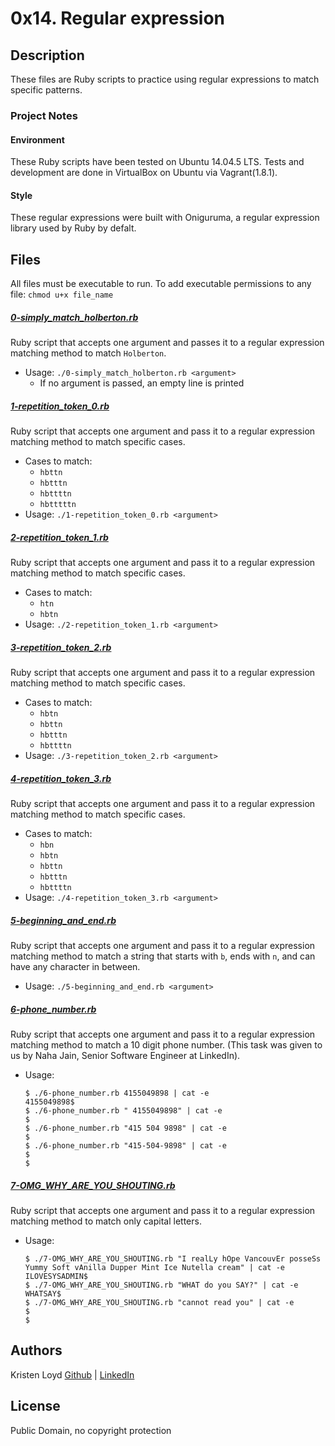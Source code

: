 # 0x14. Regular expression

## Description
These files are Ruby scripts to practice using regular expressions to match specific patterns.


### Project Notes
#### Environment
These Ruby scripts have been tested on Ubuntu 14.04.5 LTS.
Tests and development are done in VirtualBox on Ubuntu via Vagrant(1.8.1).
#### Style
These regular expressions were built with Oniguruma, a regular expression library used by Ruby by defalt.


## Files
All files must be executable to run. To add executable permissions to any file: `chmod u+x file_name`

##### [0-simply_match_holberton.rb](0-simply_match_holberton.rb)
Ruby script that accepts one argument and passes it to a regular expression matching method to match `Holberton`.
* Usage: `./0-simply_match_holberton.rb <argument>`
  * If no argument is passed, an empty line is printed

##### [1-repetition_token_0.rb](1-repetition_token_0.rb)
Ruby script that accepts one argument and pass it to a regular expression matching method to match specific cases.
* Cases to match:
  * `hbttn`
  * `hbtttn`
  * `hbttttn`
  * `hbtttttn`
* Usage: `./1-repetition_token_0.rb <argument>`

##### [2-repetition_token_1.rb](2-repetition_token_1.rb)
Ruby script that accepts one argument and pass it to a regular expression matching method to match specific cases.
* Cases to match:
  * `htn`
  * `hbtn`
* Usage: `./2-repetition_token_1.rb <argument>`

##### [3-repetition_token_2.rb](3-repetition_token_2.rb)
Ruby script that accepts one argument and pass it to a regular expression matching method to match specific cases.
* Cases to match:
  * `hbtn`
  * `hbttn`
  * `hbtttn`
  * `hbttttn`
* Usage: `./3-repetition_token_2.rb <argument>`

##### [4-repetition_token_3.rb](4-repetition_token_3.rb)
Ruby script that accepts one argument and pass it to a regular expression matching method to match specific cases.
* Cases to match:
  * `hbn`
  * `hbtn`
  * `hbttn`
  * `hbtttn`
  * `hbttttn`
* Usage: `./4-repetition_token_3.rb <argument>`

##### [5-beginning_and_end.rb](5-beginning_and_end.rb)
Ruby script that accepts one argument and pass it to a regular expression matching method to match a string that starts with `b`, ends with `n`, and can have any character in between.
* Usage: `./5-beginning_and_end.rb <argument>`

##### [6-phone_number.rb](6-phone_number.rb)
Ruby script that accepts one argument and pass it to a regular expression matching method to match a 10 digit phone number. (This task was given to us by Naha Jain, Senior Software Engineer at LinkedIn).
* Usage:
  ```
  $ ./6-phone_number.rb 4155049898 | cat -e
  4155049898$
  $ ./6-phone_number.rb " 4155049898" | cat -e
  $
  $ ./6-phone_number.rb "415 504 9898" | cat -e
  $
  $ ./6-phone_number.rb "415-504-9898" | cat -e
  $
  $
  ```

##### [7-OMG_WHY_ARE_YOU_SHOUTING.rb](7-OMG_WHY_ARE_YOU_SHOUTING.rb)
Ruby script that accepts one argument and pass it to a regular expression matching method to match only capital letters.
* Usage:
  ```
  $ ./7-OMG_WHY_ARE_YOU_SHOUTING.rb "I realLy hOpe VancouvEr posseSs Yummy Soft vAnilla Dupper Mint Ice Nutella cream" | cat -e
  ILOVESYSADMIN$
  $ ./7-OMG_WHY_ARE_YOU_SHOUTING.rb "WHAT do you SAY?" | cat -e
  WHATSAY$
  $ ./7-OMG_WHY_ARE_YOU_SHOUTING.rb "cannot read you" | cat -e
  $
  $
  ```


## Authors
Kristen Loyd        [Github](https://github.com/KRLoyd) |  [LinkedIn](https://www.linkedin.com/in/kristen-loyd-34984a92)

## License
Public Domain, no copyright protection